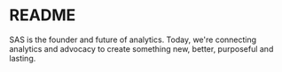 # README
SAS is the founder and future of analytics.
Today, we're connecting analytics and advocacy to create something new, better, purposeful and lasting.
